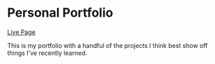 # Personal Portfolio

[Live Page](https://esdidubs.github.io/portfolio)

This is my portfolio with a handful of the projects I think best show off things I've recently learned.
